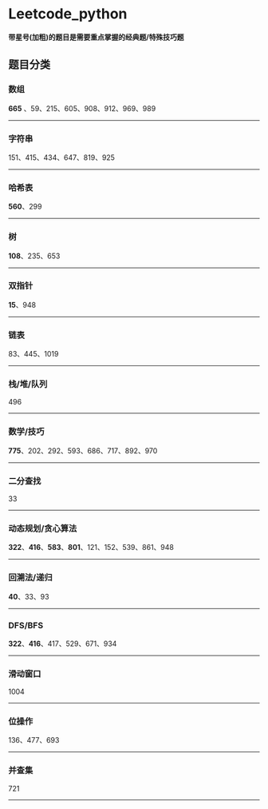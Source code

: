 # Leetcode_python

**带星号(加粗)的题目是需要重点掌握的经典题/特殊技巧题**

## 题目分类

### 数组    

**665** 、59、215、605、908、912、969、989

***

### 字符串  

151、415、434、647、819、925

***

### 哈希表  

**560**、299

***

### 树  

**108**、235、653

*** 

### 双指针  

**15**、948

***

### 链表  

83、445、1019

***

### 栈/堆/队列  

496

***

### 数学/技巧  

**775**、202、292、593、686、717、892、970

***

### 二分查找  

33

***

### 动态规划/贪心算法    

**322**、**416**、**583**、**801**、121、152、539、861、948

*** 

### 回溯法/递归  

**40**、33、93

***

### DFS/BFS  

**322**、**416**、417、529、671、934

***

### 滑动窗口

1004

***

### 位操作

136、477、693

***

### 并查集

721

***

